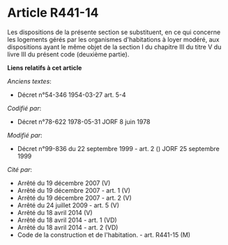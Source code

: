 # Article R441-14

Les dispositions de la présente section se substituent, en ce qui concerne les logements gérés par les organismes
d'habitations à loyer modéré, aux dispositions ayant le même objet de la section I du chapitre III du titre V du livre III du
présent code (deuxième partie).

**Liens relatifs à cet article**

_Anciens textes_:

  - Décret n°54-346 1954-03-27 art. 5-4

_Codifié par_:

  - Décret n°78-622 1978-05-31 JORF 8 juin 1978

_Modifié par_:

  - Décret n°99-836 du 22 septembre 1999 - art. 2 () JORF 25 septembre 1999

_Cité par_:

  - Arrêté du 19 décembre 2007 (V)
  - Arrêté du 19 décembre 2007 - art. 1 (V)
  - Arrêté du 19 décembre 2007 - art. 2 (V)
  - Arrêté du 24 juillet 2009 - art. 5 (V)
  - Arrêté du 18 avril 2014 (V)
  - Arrêté du 18 avril 2014 - art. 1 (VD)
  - Arrêté du 18 avril 2014 - art. 2 (VD)
  - Code de la construction et de l'habitation. - art. R441-15 (M)
